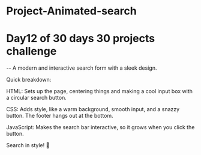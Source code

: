 # Project-Animated-search
# Day12 of 30 days 30 projects challenge
-- A modern and interactive search form with a sleek design.

 Quick breakdown:

HTML: Sets up the page, centering things and making a cool input box with a circular search button.

CSS: Adds style, like a warm background, smooth input, and a snazzy button. The footer hangs out at the bottom.

JavaScript: Makes the search bar interactive, so it grows when you click the button.

Search in style! 🌟






